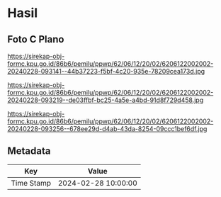 # Hasil

## Foto C Plano

https://sirekap-obj-formc.kpu.go.id/86b6/pemilu/ppwp/62/06/12/20/02/6206122002002-20240228-093141--44b37223-f5bf-4c20-935e-78209cea173d.jpg

https://sirekap-obj-formc.kpu.go.id/86b6/pemilu/ppwp/62/06/12/20/02/6206122002002-20240228-093219--de03ffbf-bc25-4a5e-a4bd-91d8f729d458.jpg

https://sirekap-obj-formc.kpu.go.id/86b6/pemilu/ppwp/62/06/12/20/02/6206122002002-20240228-093256--678ee29d-d4ab-43da-8254-09ccc1bef6df.jpg


## Metadata

| Key        | Value               |
| ---------- | ------------------- |
| Time Stamp | 2024-02-28 10:00:00 |



